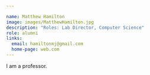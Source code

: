 ```yaml
---

name: Matthew Hamilton
image: images/MatthewHamilton.jpg
description: "Roles: Lab Director, Computer Science"
role: alumni
links:
  email: hamiltonmj@gmail.com
  home-page: web.com
---
```


I am a professor.